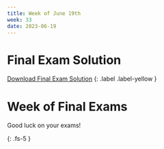 ```yaml
---
title: Week of June 19th
week: 33
date: 2023-06-19
---
```




# Final Exam Solution

[Download Final Exam Solution](/4Q/final/solution.pdf)
{: .label .label-yellow } 


# Week of Final Exams

Good luck on your exams!

{: .fs-5 }
